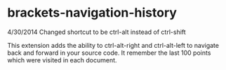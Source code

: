 brackets-navigation-history
===========================================

4/30/2014
Changed shortcut to be ctrl-alt instead of ctrl-shift

This extension adds the ability to ctrl-alt-right and
ctrl-alt-left to navigate back and forward in your 
source code. It remember the last 100 points which were
visited in each document.

